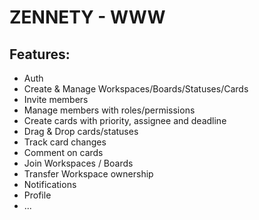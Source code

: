 # ZENNETY - WWW

## Features:

- Auth
- Create & Manage Workspaces/Boards/Statuses/Cards
- Invite members
- Manage members with roles/permissions
- Create cards with priority, assignee and deadline
- Drag & Drop cards/statuses
- Track card changes
- Comment on cards
- Join Workspaces / Boards
- Transfer Workspace ownership
- Notifications
- Profile
- ...
